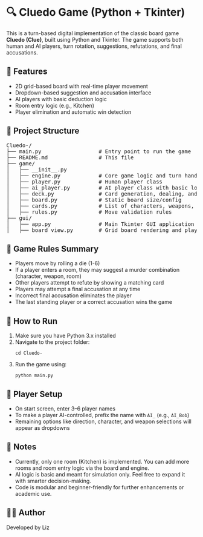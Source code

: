 <!DOCTYPE html>
<html>
<head>
  <meta charset="UTF-8">
  <title>Cluedo Game - README</title>
</head>
<body>

<h1>🔍 Cluedo Game (Python + Tkinter)</h1>

<p>
  This is a turn-based digital implementation of the classic board game <strong>Cluedo (Clue)</strong>, built using Python and Tkinter. The game supports both human and AI players, turn rotation, suggestions, refutations, and final accusations.
</p>

<h2>🎯 Features</h2>
<ul>
  <li>2D grid-based board with real-time player movement</li>
  <li>Dropdown-based suggestion and accusation interface</li>
  <li>AI players with basic deduction logic</li>
  <li>Room entry logic (e.g., Kitchen)</li>
  <li>Player elimination and automatic win detection</li>
</ul>

<h2>📁 Project Structure</h2>
<pre>
Cluedo-/
├── main.py                  # Entry point to run the game
├── README.md                # This file
├── game/
│   ├── __init__.py
│   ├── engine.py            # Core game logic and turn handling
│   ├── player.py            # Human player class
│   ├── ai_player.py         # AI player class with basic logic
│   ├── deck.py              # Card generation, dealing, and solution creation
│   ├── board.py             # Static board size/config
│   ├── cards.py             # List of characters, weapons, and rooms
│   ├── rules.py             # Move validation rules
├── gui/
│   ├── app.py               # Main Tkinter GUI application
│   ├── board_view.py        # Grid board rendering and player drawing
</pre>

<h2>🧠 Game Rules Summary</h2>
<ul>
  <li>Players move by rolling a die (1-6)</li>
  <li>If a player enters a room, they may suggest a murder combination (character, weapon, room)</li>
  <li>Other players attempt to refute by showing a matching card</li>
  <li>Players may attempt a final accusation at any time</li>
  <li>Incorrect final accusation eliminates the player</li>
  <li>The last standing player or a correct accusation wins the game</li>
</ul>

<h2>🚀 How to Run</h2>

<ol>
  <li>Make sure you have Python 3.x installed</li>
  <li>Navigate to the project folder:</li>
  <pre><code>cd Cluedo-</code></pre>
  <li>Run the game using:</li>
  <pre><code>python main.py</code></pre>
</ol>

<h2>👥 Player Setup</h2>
<ul>
  <li>On start screen, enter 3–6 player names</li>
  <li>To make a player AI-controlled, prefix the name with <code>AI_</code> (e.g., <code>AI_Bob</code>)</li>
  <li>Remaining options like direction, character, and weapon selections will appear as dropdowns</li>
</ul>

<h2>📌 Notes</h2>
<ul>
  <li>Currently, only one room (Kitchen) is implemented. You can add more rooms and room entry logic via the board and engine.</li>
  <li>AI logic is basic and meant for simulation only. Feel free to expand it with smarter decision-making.</li>
  <li>Code is modular and beginner-friendly for further enhancements or academic use.</li>
</ul>


<h2>👨‍💻 Author</h2>
<p>Developed by Liz</p>

</body>
</html>
